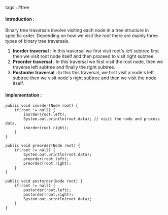 tags : #tree 

#### Introduction : 

Binary tree traversals involve visiting each node in a tree structure in specific order. Depending on how we visit the *root* there are mainly three types of binary tree traversals.
1. **Inorder traversal** : 
	In this traversal we first visit root's left subtree first then we visit root node itself and then proceed to visit right subtree.
2. **Preorder traversal** : 
	In this traversal we first visit the root node, then we traverse left subtree and finally the right subtree.
3. **Postorder traversal** :
	In this this traversal, we first visit a node's left subtree then we visit node's right subtree and then we visit the node itself.

#### Implementation : 

```
public void inorder(Node root) {
	if(root != null) {
		inorder(root.left);
		System.out.println(root.data); // visit the node and process data.
		inorder(root.right);
	}
}

public void preorder(Node root) {
	if(root != null) {
		System.out.println(root.data);
		preorder(root.left);
		preorder(root.right);
	}
}

public void postorder(Node root) {
	if(root != null) {
		postorder(root.left);
		postorder(root.right);
		System.out.println(root.data);
	}
}
```

